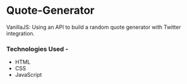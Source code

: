 # Quote-Generator
VanillaJS: Using an API to build a random quote generator with Twitter integration. 

### Technologies Used -
* HTML
* CSS
* JavaScript
